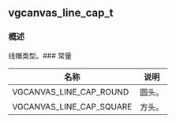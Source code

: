 ## vgcanvas\_line\_cap\_t
### 概述
线帽类型。### 常量
<p id="vgcanvas_line_cap_t_consts">

| 名称 | 说明 | 
| -------- | ------- | 
| VGCANVAS\_LINE\_CAP\_ROUND | 圆头。 |
| VGCANVAS\_LINE\_CAP\_SQUARE | 方头。 |
